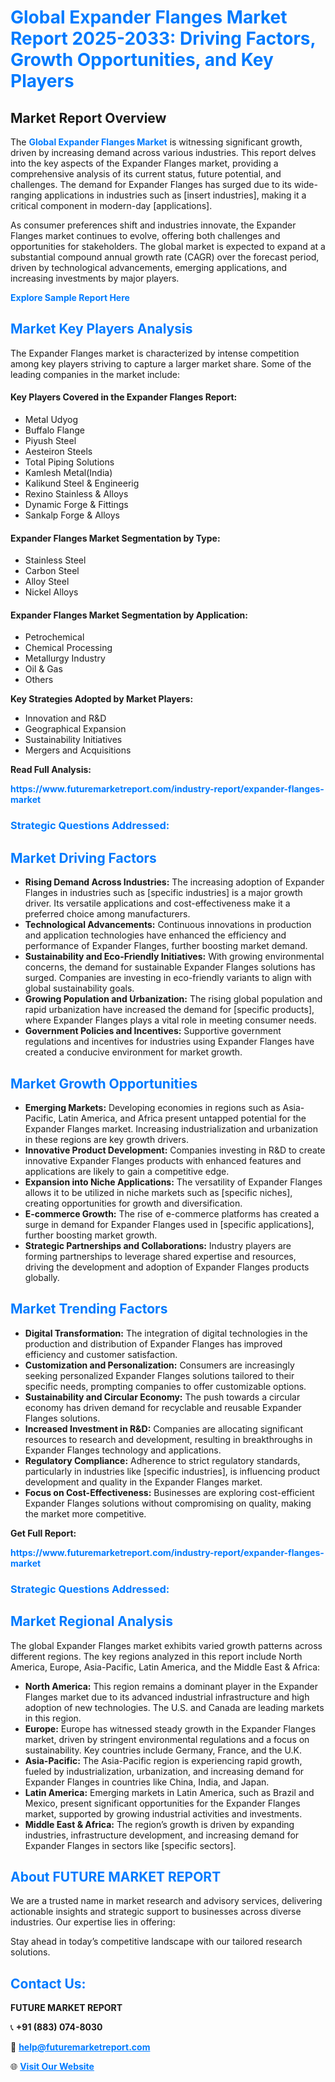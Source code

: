 <h1 style="color: #007BFF;">Global Expander Flanges Market Report 2025-2033: Driving Factors, Growth Opportunities, and Key Players</h1>

<section id="overview">
<h2>Market Report Overview</h2>
<p>The <a href="https://www.futuremarketreport.com/industry-report/expander-flanges-market" style="color: #007BFF; text-decoration: none;"><strong>Global Expander Flanges Market</strong></a> is witnessing significant growth, driven by increasing demand across various industries. This report delves into the key aspects of the Expander Flanges market, providing a comprehensive analysis of its current status, future potential, and challenges. The demand for Expander Flanges has surged due to its wide-ranging applications in industries such as [insert industries], making it a critical component in modern-day [applications].</p>
<p>As consumer preferences shift and industries innovate, the Expander Flanges market continues to evolve, offering both challenges and opportunities for stakeholders. The global market is expected to expand at a substantial compound annual growth rate (CAGR) over the forecast period, driven by technological advancements, emerging applications, and increasing investments by major players.</p>
</section>

<section id="overview">
<p><a href="https://www.futuremarketreport.com/request-sample/reportId=52370" style="color: #007BFF; text-decoration: none;"><strong>Explore Sample Report Here</strong></a></p>
</section>

<section id="key-players">
<h2 style="color: #007BFF;">Market Key Players Analysis</h2>
<p>The Expander Flanges market is characterized by intense competition among key players striving to capture a larger market share. Some of the leading companies in the market include:</p>
<h4>Key Players Covered in the Expander Flanges Report:</h4>
<ul><li>Metal Udyog</li><li>Buffalo Flange</li><li>Piyush Steel</li><li>Aesteiron Steels</li><li>Total Piping Solutions</li><li>Kamlesh Metal(India)</li><li>Kalikund Steel &amp; Engineerig</li><li>Rexino Stainless &amp; Alloys</li><li>Dynamic Forge &amp; Fittings</li><li>Sankalp Forge &amp; Alloys</li></ul>
<h4>Expander Flanges Market Segmentation by Type:</h4>
<ul><li>Stainless Steel</li><li>Carbon Steel</li><li>Alloy Steel</li><li>Nickel Alloys</li></ul>

<h4>Expander Flanges Market Segmentation by Application:</h4>
<ul><li>Petrochemical</li><li>Chemical Processing</li><li>Metallurgy Industry</li><li>Oil &amp; Gas</li><li>Others</li></ul>
<p><strong>Key Strategies Adopted by Market Players:</strong></p>
<ul>
<li>Innovation and R&D</li>
<li>Geographical Expansion</li>
<li>Sustainability Initiatives</li>
<li>Mergers and Acquisitions</li>
</ul>
</section>

<section>
<p><strong>Read Full Analysis: </strong></p><a href="https://www.futuremarketreport.com/industry-report/expander-flanges-market" style="color: #007BFF; text-decoration: none;"><strong>https://www.futuremarketreport.com/industry-report/expander-flanges-market</strong></a>
<h3 style="color: #007BFF;">Strategic Questions Addressed:</h3>
</section>

<section id="driving-factors">
<h2 style="color: #007BFF;">Market Driving Factors</h2>
<ul>
<li><strong>Rising Demand Across Industries:</strong> The increasing adoption of Expander Flanges in industries such as [specific industries] is a major growth driver. Its versatile applications and cost-effectiveness make it a preferred choice among manufacturers.</li>
<li><strong>Technological Advancements:</strong> Continuous innovations in production and application technologies have enhanced the efficiency and performance of Expander Flanges, further boosting market demand.</li>
<li><strong>Sustainability and Eco-Friendly Initiatives:</strong> With growing environmental concerns, the demand for sustainable Expander Flanges solutions has surged. Companies are investing in eco-friendly variants to align with global sustainability goals.</li>
<li><strong>Growing Population and Urbanization:</strong> The rising global population and rapid urbanization have increased the demand for [specific products], where Expander Flanges plays a vital role in meeting consumer needs.</li>
<li><strong>Government Policies and Incentives:</strong> Supportive government regulations and incentives for industries using Expander Flanges have created a conducive environment for market growth.</li>
</ul>
</section>

<section id="growth-opportunities">
<h2 style="color: #007BFF;">Market Growth Opportunities</h2>
<ul>
<li><strong>Emerging Markets:</strong> Developing economies in regions such as Asia-Pacific, Latin America, and Africa present untapped potential for the Expander Flanges market. Increasing industrialization and urbanization in these regions are key growth drivers.</li>
<li><strong>Innovative Product Development:</strong> Companies investing in R&D to create innovative Expander Flanges products with enhanced features and applications are likely to gain a competitive edge.</li>
<li><strong>Expansion into Niche Applications:</strong> The versatility of Expander Flanges allows it to be utilized in niche markets such as [specific niches], creating opportunities for growth and diversification.</li>
<li><strong>E-commerce Growth:</strong> The rise of e-commerce platforms has created a surge in demand for Expander Flanges used in [specific applications], further boosting market growth.</li>
<li><strong>Strategic Partnerships and Collaborations:</strong> Industry players are forming partnerships to leverage shared expertise and resources, driving the development and adoption of Expander Flanges products globally.</li>
</ul>
</section>

<section id="trending-factors">
<h2 style="color: #007BFF;">Market Trending Factors</h2>
<ul>
<li><strong>Digital Transformation:</strong> The integration of digital technologies in the production and distribution of Expander Flanges has improved efficiency and customer satisfaction.</li>
<li><strong>Customization and Personalization:</strong> Consumers are increasingly seeking personalized Expander Flanges solutions tailored to their specific needs, prompting companies to offer customizable options.</li>
<li><strong>Sustainability and Circular Economy:</strong> The push towards a circular economy has driven demand for recyclable and reusable Expander Flanges solutions.</li>
<li><strong>Increased Investment in R&D:</strong> Companies are allocating significant resources to research and development, resulting in breakthroughs in Expander Flanges technology and applications.</li>
<li><strong>Regulatory Compliance:</strong> Adherence to strict regulatory standards, particularly in industries like [specific industries], is influencing product development and quality in the Expander Flanges market.</li>
<li><strong>Focus on Cost-Effectiveness:</strong> Businesses are exploring cost-efficient Expander Flanges solutions without compromising on quality, making the market more competitive.</li>
</ul>
</section>

<section>
<p><strong>Get Full Report: </strong></p><a href="https://www.futuremarketreport.com/industry-report/expander-flanges-market" style="color: #007BFF; text-decoration: none;"><strong>https://www.futuremarketreport.com/industry-report/expander-flanges-market</strong></a>
<h3 style="color: #007BFF;">Strategic Questions Addressed:</h3>
</section>


<section id="regional-analysis">
<h2 style="color: #007BFF;">Market Regional Analysis</h2>
<p>The global Expander Flanges market exhibits varied growth patterns across different regions. The key regions analyzed in this report include North America, Europe, Asia-Pacific, Latin America, and the Middle East & Africa:</p>
<ul>
<li><strong>North America:</strong> This region remains a dominant player in the Expander Flanges market due to its advanced industrial infrastructure and high adoption of new technologies. The U.S. and Canada are leading markets in this region.</li>
<li><strong>Europe:</strong> Europe has witnessed steady growth in the Expander Flanges market, driven by stringent environmental regulations and a focus on sustainability. Key countries include Germany, France, and the U.K.</li>
<li><strong>Asia-Pacific:</strong> The Asia-Pacific region is experiencing rapid growth, fueled by industrialization, urbanization, and increasing demand for Expander Flanges in countries like China, India, and Japan.</li>
<li><strong>Latin America:</strong> Emerging markets in Latin America, such as Brazil and Mexico, present significant opportunities for the Expander Flanges market, supported by growing industrial activities and investments.</li>
<li><strong>Middle East & Africa:</strong> The region’s growth is driven by expanding industries, infrastructure development, and increasing demand for Expander Flanges in sectors like [specific sectors].</li>
</ul>
</section>

<footer>
<h2 style="color: #007BFF;">About FUTURE MARKET REPORT</h2>
<p>We are a trusted name in market research and advisory services, delivering actionable insights and strategic support to businesses across diverse industries. Our expertise lies in offering:</p>

<p>Stay ahead in today’s competitive landscape with our tailored research solutions.</p>

<h2 style="color: #007BFF;">Contact Us:</h2>
<p><strong>FUTURE MARKET REPORT</strong></p>
<p>📞 <strong>+91 (883) 074-8030</strong></p>
<p>📧 <strong><a href="mailto:help@futuremarketreport.com" style="color: #007BFF;">help@futuremarketreport.com</a></strong></p>
<p>🌐 <strong><a href="https://www.futuremarketreport.com/" style="color: #007BFF;">Visit Our Website</a></strong></p>
</footer>